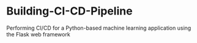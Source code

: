 # Building-CI-CD-Pipeline
Performing CI/CD for a Python-based machine learning application using the Flask web framework
